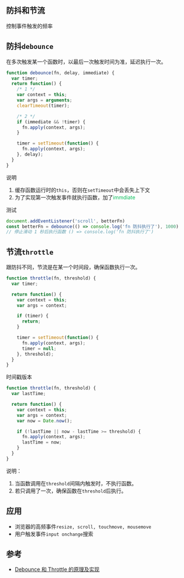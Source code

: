 ## 防抖和节流
控制事件触发的频率

## 防抖`debounce`
在多次触发某一个函数时，以最后一次触发时间为准，延迟执行一次。

```js
function debounce(fn, delay, immediate) {
  var timer;
  return function() {
    /* 1 */
    var context = this;
    var args = arguments;
    clearTimeout(timer);

    /* 2 */
    if (immediate && !timer) {
      fn.apply(context, args);
    }

    timer = setTimeout(function() {
      fn.apply(context, args);
    }, delay);
  }
}

```
说明
1. 缓存函数运行时的`this`，否则在`setTimeout`中会丢失上下文
2. 为了实现第一次触发事件就执行函数，加了<font style="color: #0ABF5B">immdiate</font>

测试
```js
document.addEventListener('scroll', betterFn)
const betterFn = debounce(() => console.log('fn 防抖执行了'), 1000)
// 停止滑动 1 秒后执行函数 () => console.log('fn 防抖执行了')
```

## 节流`throttle`
跟防抖不同，节流是在某一个时间段，确保函数执行一次。

```js
function throttle(fn, threshold) {
  var timer;

  return function() {
    var context = this;
    var args = context;

    if (timer) {
      return;
    }

    timer = setTimeout(function() {
      fn.apply(context, args);
      timer = null;
    }, threshold);
  }
}
```

时间戳版本
```js
function throttle(fn, threshold) {
  var lastTime;

  return function() {
    var context = this;
    var args = context;
    var now = Date.now();

    if (!lastTime || now - lastTime >= threshold) {
      fn.apply(context, args);
      lastTime = now;
    }
  }
}
```

说明：
1. 当函数调用在`threshold`间隔内触发时，不执行函数。
2. 若只调用了一次，确保函数在`threshold`后执行。

## 应用
* 浏览器的高频事件`resize, scroll, touchmove, mousemove`
* 用户触发事件`input onchange`搜索

## 参考
* [Debounce 和 Throttle 的原理及实现](https://cloud.tencent.com/developer/article/1437184)
